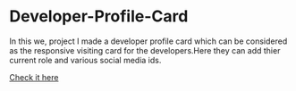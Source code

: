 # Developer-Profile-Card
<p>In this we, project I made a developer profile card which can be considered as the responsive visiting card for the developers.Here they can add thier current role and various social media ids. </p>
<a href="file:///C:/Users/Monishka%20jha/Documents/Developer%20Profile%20Card/index.html#">Check it here</a>
